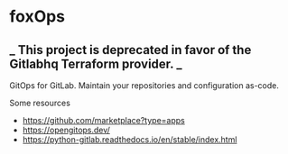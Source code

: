 # foxOps

## **_ This project is deprecated in favor of the Gitlabhq Terraform provider. _**

GitOps for GitLab. Maintain your repositories and configuration as-code.

Some resources

- https://github.com/marketplace?type=apps
- https://opengitops.dev/
- https://python-gitlab.readthedocs.io/en/stable/index.html
